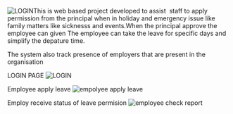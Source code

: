 ![LOGIN](https://github.com/FROLIANI/leave/assets/84269100/3e59272f-42f8-4713-988b-d2c5ba3ae4fa)This is web based project developed to assist  staff to apply permission from the principal when 
in holiday and emergency issue like family matters like sicknesss and events.When the principal approve the employee can given
The employee can take the leave for specific days  and simplify the depature time.

The system also track presence of employers that are present in the organisation

LOGIN PAGE
![LOGIN](https://github.com/FROLIANI/leave/assets/84269100/de22ae18-bf18-434e-ae0b-fa3ba9a1aa00)

Employee apply leave
![empolyee apply leave](https://github.com/FROLIANI/leave/assets/84269100/8c23ee2c-5d3d-4910-b881-c5360008f4c5)

Employ receive status of leave permision
![employee check report](https://github.com/FROLIANI/leave/assets/84269100/b95afcd2-1efe-4002-9f08-f199db17ed59)

